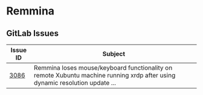 # Remmina

## GitLab Issues

| Issue ID | Subject |
|----------|---------|
|[3086](https://gitlab.com/Remmina/Remmina/-/issues/3086)|Remmina loses mouse/keyboard functionality on remote Xubuntu machine running xrdp after using dynamic resolution update ...|
